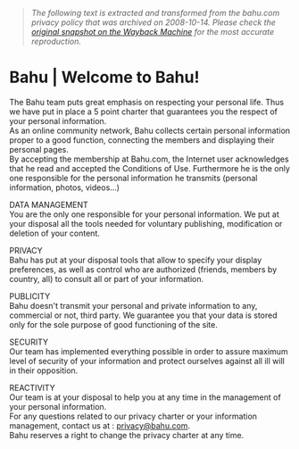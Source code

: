 > *The following text is extracted and transformed from the bahu.com privacy policy that was archived on 2008-10-14. Please check the [original snapshot on the Wayback Machine](https://web.archive.org/web/20081014114048id_/http%3A//www.privacy.bahu.com) for the most accurate reproduction.*

# Bahu | Welcome to Bahu!

The Bahu team puts great emphasis on respecting your personal life. Thus we have put in place a 5 point charter that guarantees you the respect of your personal information.  
As an online community network, Bahu collects certain personal information proper to a good function, connecting the members and displaying their personal pages.   
By accepting the membership at Bahu.com, the Internet user acknowledges that he read and accepted the Conditions of Use. Furthermore he is the only one responsible for the personal information he transmits (personal information, photos, videos...) 

DATA MANAGEMENT  
You are the only one responsible for your personal information. We put at your disposal all the tools needed for voluntary publishing, modification or deletion of your content. 

PRIVACY   
Bahu has put at your disposal tools that allow to specify your display preferences, as well as control who are authorized (friends, members by country, all) to consult all or part of your information. 

PUBLICITY   
Bahu doesn't transmit your personal and private information to any, commercial or not, third party. We guarantee you that your data is stored only for the sole purpose of good functioning of the site.

SECURITY   
Our team has implemented everything possible in order to assure maximum level of security of your information and protect ourselves against all ill will in their opposition. 

REACTIVITY   
Our team is at your disposal to help you at any time in the management of your personal information.   
For any questions related to our privacy charter or your information management, contact us at : privacy@bahu.com.   
Bahu reserves a right to change the privacy charter at any time.
